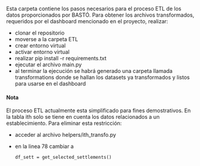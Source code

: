 Esta carpeta contiene los pasos necesarios para el proceso ETL de los datos proporcionados por BASTÓ.
Para obtener los archivos transformados, requeridos por el dashboard mencionado en el proyecto, realizar:
- clonar el repositorio
- moverse a la carpeta ETL 
- crear entorno virtual
- activar entorno virtual
- realizar pip install -r requirements.txt
- ejecutar el archivo main.py
- al terminar la ejecución se habrá generado una carpeta llamada transformations donde se hallan los datasets ya transformados y listos para usarse en el dashboard

#### Nota
El proceso ETL actualmente esta simplificado para fines demostrativos. 
En la tabla ith solo se tiene en cuenta los datos relacionados a un establecimiento.
Para eliminar esta restricción:
- acceder al archivo helpers/ith_transfo.py
- en la linea 78 cambiar a 

    <code>df_sett = get_selected_settlements()<code>
